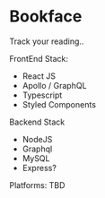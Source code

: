 # Bookface
Track your reading..


FrontEnd Stack:
- React JS
- Apollo / GraphQL
- Typescript
- Styled Components

Backend Stack
- NodeJS
- Graphql
- MySQL
- Express?

Platforms: TBD
